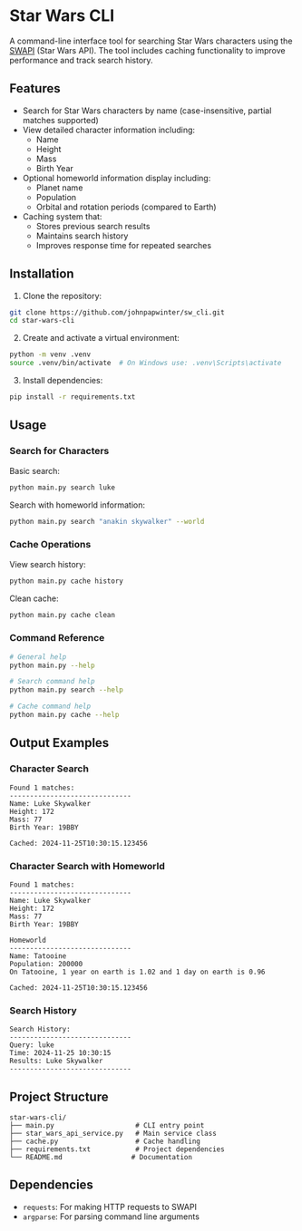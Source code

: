 # Star Wars CLI

A command-line interface tool for searching Star Wars characters using the [SWAPI](https://swapi.dev/) (Star Wars API). The tool includes caching functionality to improve performance and track search history.

## Features

- Search for Star Wars characters by name (case-insensitive, partial matches supported)
- View detailed character information including:
  - Name
  - Height
  - Mass
  - Birth Year
- Optional homeworld information display including:
  - Planet name
  - Population
  - Orbital and rotation periods (compared to Earth)
- Caching system that:
  - Stores previous search results
  - Maintains search history
  - Improves response time for repeated searches

## Installation

1. Clone the repository:
```bash
git clone https://github.com/johnpapwinter/sw_cli.git
cd star-wars-cli
```

2. Create and activate a virtual environment:
```bash
python -m venv .venv
source .venv/bin/activate  # On Windows use: .venv\Scripts\activate
```

3. Install dependencies:
```bash
pip install -r requirements.txt
```

## Usage

### Search for Characters

Basic search:
```bash
python main.py search luke
```

Search with homeworld information:
```bash
python main.py search "anakin skywalker" --world
```

### Cache Operations

View search history:
```bash
python main.py cache history
```

Clean cache:
```bash
python main.py cache clean
```

### Command Reference

```bash
# General help
python main.py --help

# Search command help
python main.py search --help

# Cache command help
python main.py cache --help
```

## Output Examples

### Character Search
```
Found 1 matches:
------------------------------
Name: Luke Skywalker
Height: 172
Mass: 77
Birth Year: 19BBY

Cached: 2024-11-25T10:30:15.123456
```

### Character Search with Homeworld
```
Found 1 matches:
------------------------------
Name: Luke Skywalker
Height: 172
Mass: 77
Birth Year: 19BBY

Homeworld
------------------------------
Name: Tatooine
Population: 200000
On Tatooine, 1 year on earth is 1.02 and 1 day on earth is 0.96

Cached: 2024-11-25T10:30:15.123456
```

### Search History
```
Search History:
------------------------------
Query: luke
Time: 2024-11-25 10:30:15
Results: Luke Skywalker
------------------------------
```

## Project Structure

```
star-wars-cli/
├── main.py                    # CLI entry point
├── star_wars_api_service.py   # Main service class
├── cache.py                   # Cache handling
├── requirements.txt           # Project dependencies
└── README.md                 # Documentation
```

## Dependencies

- `requests`: For making HTTP requests to SWAPI
- `argparse`: For parsing command line arguments

